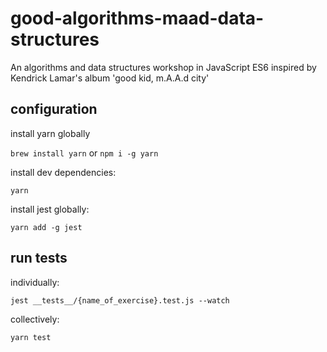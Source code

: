 # good-algorithms-maad-data-structures
An algorithms and data structures workshop in JavaScript ES6 inspired by Kendrick Lamar's album 'good kid, m.A.A.d city'

## configuration
install yarn globally

`brew install yarn` or `npm i -g yarn`

install dev dependencies:

`yarn`

install jest globally:

`yarn add -g jest`

## run tests

individually:

`jest __tests__/{name_of_exercise}.test.js --watch`

collectively:

`yarn test`
